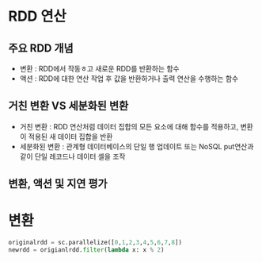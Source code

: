 # RDD 연산

## 주요 RDD 개념

- 변환 : RDD에서 작동ㅎ고 새로운 RDD를 반환하는 함수
- 액션 : RDD에 대한 연산 작업 후 값을 반환하거나 출력 연산을 수행하는 함수

## 거친 변환 VS 세분화된 변환

- 거친 변환 : RDD 연산처럼 데이터 집합의 모든 요소에 대해 함수를 적용하고, 변환이 적용된 새 데이터 집합을 반환
- 세분화된 변환 : 관계형 데이터베이스의 단일 행 업데이트 또는 NoSQL put연산과 같이 단일 레코드나 데이터 셀을 조작

## 변환, 액션 및 지연 평가

# 변환

```python
originalrdd = sc.parallelize([0,1,2,3,4,5,6,7,8])
newrdd = origianlrdd.filter(lambda x: x % 2)
```
